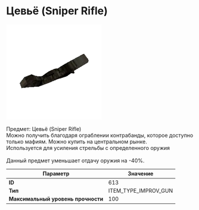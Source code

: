 # Цевьё (Sniper Rifle)

![Item Image](../img/613.webp?raw=true)

Предмет: Цевьё (Sniper Rifle)<br>Можно получить благодаря ограблении контрабанды, которое доступно<br>только мафиям. Можно купить на центральном рынке. <br>Используется для усиления стрельбы с определенного оружия<br><br>Данный предмет уменьшает отдачу оружия на -40%.<br>


| Параметр | Значение |
|----------|----------|
| **ID** | 613 |
| **Тип** | ITEM_TYPE_IMPROV_GUN |
| **Максимальный уровень прочности** | 100 |

